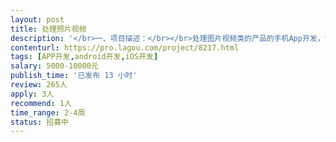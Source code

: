 ```yaml
---                
layout: post       
title: 处理照片视频           
description: '</br>一、项目描述：</br></br>处理图片视频类的产品的手机App开发，包括iOS和Android两端</br>二、主要功能点：</br>能区别拍照类和视频类APP，知道拍的照片和处理后的照片区别，照片的地址和时间，可以知道用户分享照片的平台，</br></br>四、人员要求：</br>无，</br>开发周期15天</br>'     
contenturl: https://pro.lagou.com/project/8217.html      
tags: [APP开发,android开发,iOS开发]            
salary: 5000-10000元          
publish_time: '已发布 13 小时'         
review: 265人                   
apply: 3人                   
recommend: 1人                   
time_range: 2-4周              
status: 招募中                  
---                 
```

